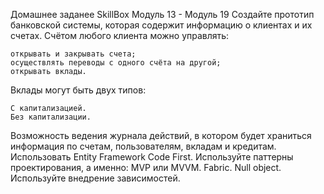 Домашнее заданее SkillBox Модуль 13 - Модуль 19
Создайте прототип банковской системы, которая содержит информацию о клиентах и их счетах. Счётом любого клиента можно управлять:

    открывать и закрывать счета;
    осуществлять переводы с одного счёта на другой;
    открывать вклады.


Вклады могут быть двух типов:

    С капитализацией.
    Без капитализации.
Возможность ведения журнала действий, в котором будет храниться информация по счетам, пользователям, вкладам и кредитам.
Использовать Entity Framework  Code First.
Используйте паттерны проектирования, а именно:
        MVP или MVVM.
        Fabric.
        Null object.
Используйте внедрение зависимостей.
  
